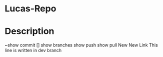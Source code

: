 # Lucas-Repo
# Description 
~show commit
[] show branches
show push
show pull
New
New
Link
This line is written in dev branch

